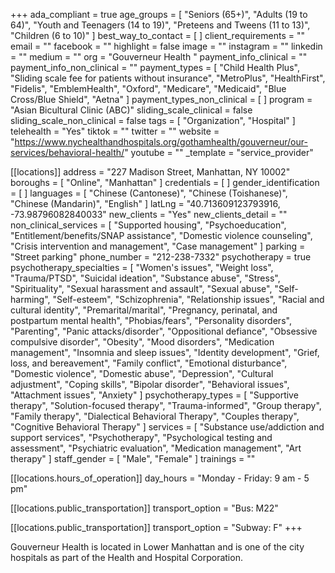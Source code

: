 +++
ada_compliant = true
age_groups = [
  "Seniors (65+)",
  "Adults (19 to 64)",
  "Youth and Teenagers (14 to 19)",
  "Preteens and Tweens (11 to 13)",
  "Children (6 to 10)"
]
best_way_to_contact = [ ]
client_requirements = ""
email = ""
facebook = ""
highlight = false
image = ""
instagram = ""
linkedin = ""
medium = ""
org = "Gouverneur Health "
payment_info_clinical = ""
payment_info_non_clinical = ""
payment_types = [
  "Child Health Plus",
  "Sliding scale fee for patients without insurance",
  "MetroPlus",
  "HealthFirst",
  "Fidelis",
  "EmblemHealth",
  "Oxford",
  "Medicare",
  "Medicaid",
  "Blue Cross/Blue Shield",
  "Aetna"
]
payment_types_non_clinical = [ ]
program = "Asian Bicultural Clinic (ABC)"
sliding_scale_clinical = false
sliding_scale_non_clinical = false
tags = [ "Organization", "Hospital" ]
telehealth = "Yes"
tiktok = ""
twitter = ""
website = "https://www.nychealthandhospitals.org/gothamhealth/gouverneur/our-services/behavioral-health/"
youtube = ""
_template = "service_provider"

[[locations]]
address = "227 Madison Street, Manhattan, NY 10002"
boroughs = [ "Online", "Manhattan" ]
credentials = [ ]
gender_identification = [ ]
languages = [
  "Chinese (Cantonese)",
  "Chinese (Toishanese)",
  "Chinese (Mandarin)",
  "English"
]
latLng = "40.713609123793916, -73.98796082840033"
new_clients = "Yes"
new_clients_detail = ""
non_clinical_services = [
  "Supported housing",
  "Psychoeducation",
  "Entitlement/benefits/SNAP assistance",
  "Domestic violence counseling",
  "Crisis intervention and management",
  "Case management"
]
parking = "Street parking"
phone_number = "212-238-7332"
psychotherapy = true
psychotherapy_specialties = [
  "Women's issues",
  "Weight loss",
  "Trauma/PTSD",
  "Suicidal ideation",
  "Substance abuse",
  "Stress",
  "Spirituality",
  "Sexual harassment and assault",
  "Sexual abuse",
  "Self-harming",
  "Self-esteem",
  "Schizophrenia",
  "Relationship issues",
  "Racial and cultural identity",
  "Premarital/marital",
  "Pregnancy, perinatal, and postpartum mental health",
  "Phobias/fears",
  "Personality disorders",
  "Parenting",
  "Panic attacks/disorder",
  "Oppositional defiance",
  "Obsessive compulsive disorder",
  "Obesity",
  "Mood disorders",
  "Medication management",
  "Insomnia and sleep issues",
  "Identity development",
  "Grief, loss, and bereavement",
  "Family conflict",
  "Emotional disturbance",
  "Domestic violence",
  "Domestic abuse",
  "Depression",
  "Cultural adjustment",
  "Coping skills",
  "Bipolar disorder",
  "Behavioral issues",
  "Attachment issues",
  "Anxiety"
]
psychotherapy_types = [
  "Supportive therapy",
  "Solution-focused therapy",
  "Trauma-informed",
  "Group therapy",
  "Family therapy",
  "Dialectical Behavioral Therapy",
  "Couples therapy",
  "Cognitive Behavioral Therapy"
]
services = [
  "Substance use/addiction and support services",
  "Psychotherapy",
  "Psychological testing and assessment",
  "Psychiatric evaluation",
  "Medication management",
  "Art therapy"
]
staff_gender = [ "Male", "Female" ]
trainings = ""

  [[locations.hours_of_operation]]
  day_hours = "Monday - Friday: 9 am - 5 pm"

  [[locations.public_transportation]]
  transport_option = "Bus: M22"

  [[locations.public_transportation]]
  transport_option = "Subway: F"
+++

Gouverneur Health is located in Lower Manhattan and is one of the city hospitals as part of the Health and Hospital Corporation.
